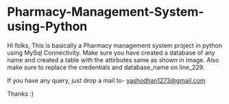 # Pharmacy-Management-System-using-Python

Hi folks, This is basically a Pharmacy management system project in python using MySql Connectivity.
Make sure you have created a database of any name and created a table with the attirbutes same as shown in image.
Also make sure to replace the credentials and database_name on line_229.

If you have any query, just drop a mail to- yashodhan1273@gmail.com

Thanks :)


